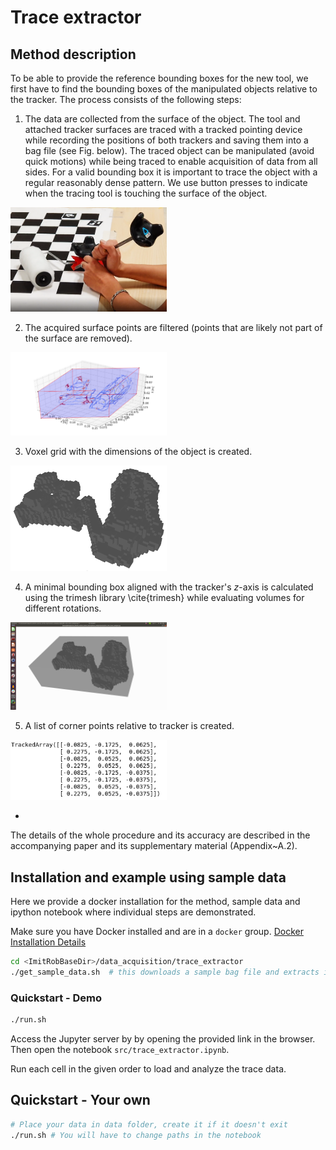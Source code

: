 # Trace extractor

## Method description
To be able to provide the reference bounding boxes for the new tool, we first have to find the bounding boxes of the manipulated objects relative to the tracker. The process consists of the following steps:

1) The data are collected from the surface of the object. The tool and attached tracker surfaces are traced with a tracked pointing device while recording the positions of both trackers and saving them into a bag file (see Fig. below). The traced object can be manipulated (avoid quick motions) while being traced to enable acquisition of data from all sides. For a valid bounding box it is important to trace the object with a regular reasonably dense pattern. We use button presses to indicate when the tracing tool is touching the surface of the object.

<img src="./images/tracing_roller.png" width="250"/>

2) The acquired surface points are filtered (points that are likely not part of the surface are removed).

<img src="./images/points_plot_density.png" width="250"/>

3) Voxel grid with the dimensions of the object is created.

<img src="./images/voxelization.png" width="250"/>

4) A minimal bounding box aligned with the tracker's $z$-axis is calculated using the trimesh library \cite{trimesh} while evaluating volumes for different rotations.

<img src="./images/roller_bb.png" width="250"/>

5) A list of corner points relative to tracker is created.

<img src="./images/corner_points.png" width="250"/>

-

The details of the whole procedure and its accuracy are described in the accompanying paper and its supplementary material (Appendix~A.2).

## Installation and example using sample data
Here we provide a docker installation for the method, sample data and ipython notebook where individual steps are demonstrated.

Make sure you have Docker installed and are in a `docker` group. [Docker Installation Details](https://wiki.archlinux.org/title/docker#Installation)

```bash
cd <ImitRobBaseDir>/data_acquisition/trace_extractor
./get_sample_data.sh  # this downloads a sample bag file and extracts it to the directory data
```

### Quickstart - Demo

```bash
./run.sh
```

Access the Jupyter server by by opening the provided link in the browser. Then open the notebook `src/trace_extractor.ipynb`.

Run each cell in the given order to load and analyze the trace data.



## Quickstart - Your own

```bash
# Place your data in data folder, create it if it doesn't exit
./run.sh # You will have to change paths in the notebook
```

